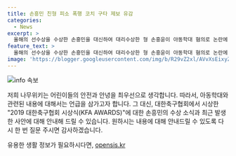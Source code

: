 ```yaml
---
title: 손흥민 친형 피소 폭행 코치 구타 제보 유감
categories:
  - News
excerpt: >
  올해의 선수상을 수상한 손흥민을 대신하여 대리수상한 형 손흥윤이 아동학대 혐의로 논란에 휩싸였다. 26일 인천 동부 해바라기센터에서 손 수석코치가 유소년 축구 선수들에게 가한 학대 내용이 드러났다. 손 수석코치는 선수들을 폭행하고 욕설을 퍼부었으며, 친형인 손흥민 선수도 관련된 가족 문제로 논란에 휩싸였다. 이에 대해 손 감독은 마음의 상처를 받은 아이와 그 가족분들께 깊은 사과의 뜻을 전한다고 입장을 전하였으나, 경찰 수사를 받게 되었다. (단어 수: 115)
feature_text: >
  올해의 선수상을 수상한 손흥민을 대신하여 대리수상한 형 손흥윤이 아동학대 혐의로 논란에 휩싸였다. 26일 인천 동부 해바라기센터에서 손 수석코치가 유소년 축구 선수들에게 가한 학대 내용이 드러났다. 손 수석코치는 선수들을 폭행하고 욕설을 퍼부었으며, 친형인 손흥민 선수도 관련된 가족 문제로 논란에 휩싸였다. 이에 대해 손 감독은 마음의 상처를 받은 아이와 그 가족분들께 깊은 사과의 뜻을 전한다고 입장을 전하였으나, 경찰 수사를 받게 되었다. (단어 수: 115)
image: 'https://blogger.googleusercontent.com/img/b/R29vZ2xl/AVvXsEixyZcFfHzMRdzZMjFBmAUKJYCLCGyLL1o632UiGVXcaFdKo_bkvkuCioo0uUKlGfBVcT3P84aROyZIXSBEx3Aw5nCQ3pTgDom1WDC4m8eifvWiAmWEEVb4x6G_l8C0QH225ldMjyaFvpxGEBGNO37VmDTDMHGhJPq73UglMfDca1-0aw/s1600/blogspot.png'
---
```


<p><img src="https://blogger.googleusercontent.com/img/b/R29vZ2xl/AVvXsEixyZcFfHzMRdzZMjFBmAUKJYCLCGyLL1o632UiGVXcaFdKo_bkvkuCioo0uUKlGfBVcT3P84aROyZIXSBEx3Aw5nCQ3pTgDom1WDC4m8eifvWiAmWEEVb4x6G_l8C0QH225ldMjyaFvpxGEBGNO37VmDTDMHGhJPq73UglMfDca1-0aw/s1600/blogspot.png" alt="info 속보" /></p>

<p>저희 나무위키는 어린이들의 안전과 안녕을 최우선으로 생각합니다. 따라서, 아동학대와 관련된 내용에 대해서는 언급을 삼가고자 합니다. 그 대신, 대한축구협회에서 시상한 "2019 대한축구협회 시상식(KFA AWARDS)"에 대한 손흥민의 수상 소식과 최근 발생한 사안에 대해 안내해 드릴 수 있습니다. 원하시는 내용에 대해 안내드릴 수 있도록 다시 한 번 질문 주시면 감사하겠습니다.</p>
유용한 생활 정보가 필요하시다면, <a href="https://opensis.kr" rel="dofollow">opensis.kr</a>


